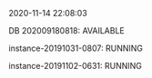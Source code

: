 2020-11-14 22:08:03

DB 202009180818: AVAILABLE

instance-20191031-0807: RUNNING

instance-20191102-0631: RUNNING